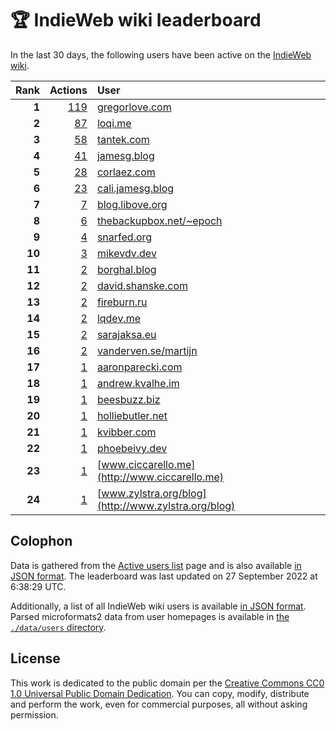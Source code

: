 # 🏆 IndieWeb wiki leaderboard

In the last 30 days, the following users have been active on the [IndieWeb wiki](https://indieweb.org).

| Rank | Actions | User |
|-----:|--------:|:-----|
| **1** | [119](https://indieweb.org/Special:Contributions/Gregorlove.com) | [gregorlove.com](http://gregorlove.com) |
| **2** | [87](https://indieweb.org/Special:Contributions/Loqi.me) | [loqi.me](http://loqi.me) |
| **3** | [58](https://indieweb.org/Special:Contributions/Tantek.com) | [tantek.com](http://tantek.com) |
| **4** | [41](https://indieweb.org/Special:Contributions/Jamesg.blog) | [jamesg.blog](http://jamesg.blog) |
| **5** | [28](https://indieweb.org/Special:Contributions/Corlaez.com) | [corlaez.com](http://corlaez.com) |
| **6** | [23](https://indieweb.org/Special:Contributions/Cali.jamesg.blog) | [cali.jamesg.blog](http://cali.jamesg.blog) |
| **7** | [7](https://indieweb.org/Special:Contributions/Blog.libove.org) | [blog.libove.org](http://blog.libove.org) |
| **8** | [6](https://indieweb.org/Special:Contributions/Thebackupbox.net_~epoch) | [thebackupbox.net/~epoch](http://thebackupbox.net/~epoch) |
| **9** | [4](https://indieweb.org/Special:Contributions/Snarfed.org) | [snarfed.org](http://snarfed.org) |
| **10** | [3](https://indieweb.org/Special:Contributions/Mikevdv.dev) | [mikevdv.dev](http://mikevdv.dev) |
| **11** | [2](https://indieweb.org/Special:Contributions/Borghal.blog) | [borghal.blog](http://borghal.blog) |
| **12** | [2](https://indieweb.org/Special:Contributions/David.shanske.com) | [david.shanske.com](http://david.shanske.com) |
| **13** | [2](https://indieweb.org/Special:Contributions/Fireburn.ru) | [fireburn.ru](http://fireburn.ru) |
| **14** | [2](https://indieweb.org/Special:Contributions/Lqdev.me) | [lqdev.me](http://lqdev.me) |
| **15** | [2](https://indieweb.org/Special:Contributions/Sarajaksa.eu) | [sarajaksa.eu](http://sarajaksa.eu) |
| **16** | [2](https://indieweb.org/Special:Contributions/Vanderven.se_martijn) | [vanderven.se/martijn](http://vanderven.se/martijn) |
| **17** | [1](https://indieweb.org/Special:Contributions/Aaronparecki.com) | [aaronparecki.com](http://aaronparecki.com) |
| **18** | [1](https://indieweb.org/Special:Contributions/Andrew.kvalhe.im) | [andrew.kvalhe.im](http://andrew.kvalhe.im) |
| **19** | [1](https://indieweb.org/Special:Contributions/Beesbuzz.biz) | [beesbuzz.biz](http://beesbuzz.biz) |
| **20** | [1](https://indieweb.org/Special:Contributions/Holliebutler.net) | [holliebutler.net](http://holliebutler.net) |
| **21** | [1](https://indieweb.org/Special:Contributions/Kvibber.com) | [kvibber.com](http://kvibber.com) |
| **22** | [1](https://indieweb.org/Special:Contributions/Phoebeivy.dev) | [phoebeivy.dev](http://phoebeivy.dev) |
| **23** | [1](https://indieweb.org/Special:Contributions/Www.ciccarello.me) | [www.ciccarello.me](http://www.ciccarello.me) |
| **24** | [1](https://indieweb.org/Special:Contributions/Www.zylstra.org_blog) | [www.zylstra.org/blog](http://www.zylstra.org/blog) |


## Colophon

Data is gathered from the [Active users list](https://indieweb.org/Special:ActiveUsers) page and is also available [in JSON format](https://github.com/jgarber623/indieweb-wiki-leaderboard/blob/main/data/leaderboard.json). The leaderboard was last updated on 27 September 2022 at 6:38:29 UTC.

Additionally, a list of all IndieWeb wiki users is available [in JSON format](https://github.com/jgarber623/indieweb-wiki-leaderboard/blob/main/data/users.json). Parsed microformats2 data from user homepages is available in [the `./data/users` directory](https://github.com/jgarber623/indieweb-wiki-leaderboard/blob/main/data/users).

## License

This work is dedicated to the public domain per the [Creative Commons CC0 1.0 Universal Public Domain Dedication](https://creativecommons.org/publicdomain/zero/1.0/). You can copy, modify, distribute and perform the work, even for commercial purposes, all without asking permission.
